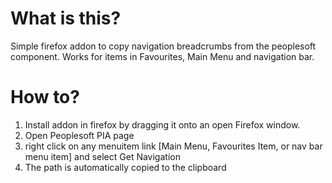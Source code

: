 What is this?
=============

Simple firefox addon to copy navigation breadcrumbs from the peoplesoft component. Works for items in 
Favourites, Main Menu and navigation bar.

How to?
=======

1. Install addon in firefox by dragging it onto an open Firefox window. 
2. Open Peoplesoft PIA page 
3. right click on any menuitem link [Main Menu, Favourites Item, or nav bar menu item] and select Get Navigation
4. The path is automatically copied to the clipboard 
